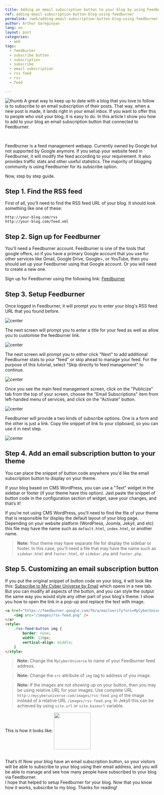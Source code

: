 ```yaml
---
title: Adding an email subscription button to your blog by using Feedburner
ref: adding-email-subscription-button-blog-using-feedburner
permalink: /web/adding-email-subscription-button-blog-using-feedburner.html
author: Arthur Gareginyan
lang: en
layout: post
categories:
  - web
tags:
  - feedburner
  - subscribe button
  - subscription
  - subscribe
  - email subscription
  - rss feed
  - rss
  - feed

---
```


![thumb](/images/adding-email-subscription-button-blog-using-feedburner/rss-feed.png)
A great way to keep up to date with a blog that you love to follow is to subscribe to an email subscription of their posts. That way, when a new post is made, it lands right in your email inbox. If you want to offer this to people who visit your blog, it is easy to do. In this article I show you how to add to your blog an email subscription button that connected to Feedburner.

<br>

Feedburner is a feed management webapp. Currently owned by Google but not supported by Google anymore. If you setup your website feed in Feedburner, it will modify the feed according to your requirement. It also provides traffic stats and other useful statistics. The majority of blogging community is using Feedburner for its subscribe option.

Now, step by step guide.


## **Step 1.** Find the RSS feed

First of all, you'll need to find the RSS feed URL of your blog. It should look something like one of these:

```
http://your-blog.com/rss
http://your-blog.com/feed.xml
```


## **Step 2.** Sign up for Feedburner

You'll need a Feedburner account. Feedburner is one of the tools that google offers, so if you have a primary Google account that you use for other services like Gmail, Google Drive, Google+, or YouTube, then you should set up your Feedburner using that Google account. Or you will need to create a new one.

Sign up for Feedburner using the following link: [Feedburner](http://feedburner.com/)


## **Step 3.** Setup Feedburner

Once logged in Feedburner, it will prompt you to enter your blog's RSS feed URL that you found before.

![center](/images/adding-email-subscription-button-blog-using-feedburner/1.png)

The next screen will prompt you to enter a title for your feed as well as allow you to customise the feedburner link.

![center](/images/adding-email-subscription-button-blog-using-feedburner/2.png)

The next screen will prompt you to either click "Next" to add additional Feedburner stats to your "feed" or skip ahead to manage your feed. For the purpose of this tutorial, select "Skip directly to feed management" to continue.

![center](/images/adding-email-subscription-button-blog-using-feedburner/3.png)

Once you see the main feed management screen, click on the "Publicize" tab from the top of your screen, choose the "Email Subscriptions" item from left-handed menu of services, and click on the "Activate" button.

![center](/images/adding-email-subscription-button-blog-using-feedburner/4.png)

Feedburner will provide a two kinds of subscribe options. One is a form and the other is just a link. Copy the snippet of link to your clipboard, so you can use it in next step.

![center](/images/adding-email-subscription-button-blog-using-feedburner/5.png)


## **Step 4.** Add an email subscription button to your theme

You can place the snippet of button code anywhere you'd like the email subscription button to display on your theme. 

If your blog based on CMS WordPress, you can use a "Text" widget in the sidebar or footer (if your theme have this option). Jast paste the snippet of button code in the configuration section of widget, save your changes, and that’s it! 

If you’re not using CMS WordPress, you’ll need to find the file of your theme that is responsible for display the default layout of your blog page. Depending on your website platform (WordPress, Joomla, Jekyll, and etc) this file may have the name such as `default.html`, `index.html`, or another name.

> **Note:** Your theme may have separate file for display the sidebar or footer. In this case, you'll need a file that may have the name such as `sidebar.html` and `footer.html`, or `sidebar.php` and `footer.php`.


## **Step 5.** Customizing an email subscription button

If you put the original snippet of button code on your blog, it will look like this: <a href="https://feedburner.google.com/fb/a/mailverify?uri=MyCyberUniverse&amp;loc=en_US">Subscribe to My Cyber Universe by Email</a> which opens in a new tab. But you can modify all aspects of the button, and you can style the output the same way you would style any other part of your blog's theme. I show you how to open the link in a pop-up and replace the text with image.

```html
<a href="https://feedburner.google.com/fb/a/mailverify?uri=MyCyberUniverse&amp;loc=en_US" onclick="window.open(this.href, 'popupwindow', 'left=20,top=20,width=540,height=540,scrollbars=yes,toolbar=1,resizable=0'); return false;" class="rss-feed-button">
    <img src="/images/rss-feed.png" />
</a>
<style>
	.rss-feed-button img {
		border: none;
		width: 120px;
		vertical-align: middle;
	}
</style>
```

> **Note:** Change the `MyCyberUniverse` to name of your Feedburner feed address.

> **Note:** Change the `src` attribute of `img` tag to address of you image.

> **Note:** If the images are not showing up on your button, then you may be using relative URL for your images. Use complete URL `http://mycyberuniverse.com/images/rss-feed.png` of the image instead of a relative URL `/images/rss-feed.png`. In Jekyll this can be achieved by using `site.url` or `site.baseurl` variable.

This is how it looks like: <a href="https://feedburner.google.com/fb/a/mailverify?uri=MyCyberUniverse&amp;loc=en_US" onclick="window.open(this.href, 'popupwindow', 'left=20,top=20,width=540,height=540,scrollbars=yes,toolbar=1,resizable=0'); return false;" class="rss-feed-button">
    <img src="/images/adding-email-subscription-button-blog-using-feedburner/rss-feed.png" />
</a>
<style>
	.rss-feed-button img {
		border: none;
		width: 120px;
		vertical-align: middle;
	}
</style>


<br>
That’s it! Now your blog have an email subscription button, so your visitors will be able to subscribe to your blog using their email address, and you will be able to manage and see how many people have subscribed to your blog via Feedburner.


<br>
I hope that helped to setup Feedburner for your blog. Now that you know how it works, subscribe to my blog. Thanks for reading!
